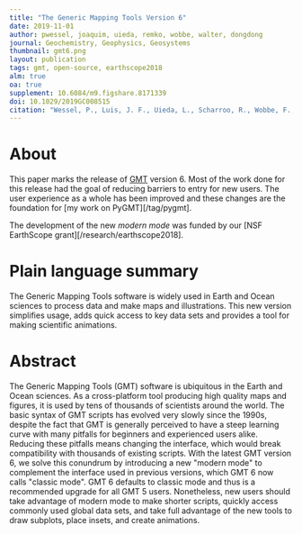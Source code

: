```yaml
---
title: "The Generic Mapping Tools Version 6"
date: 2019-11-01
author: pwessel, joaquim, uieda, remko, wobbe, walter, dongdong
journal: Geochemistry, Geophysics, Geosystems
thumbnail: gmt6.png
layout: publication
tags: gmt, open-source, earthscope2018
alm: true
oa: true
supplement: 10.6084/m9.figshare.8171339
doi: 10.1029/2019GC008515
citation: "Wessel, P., Luis, J. F., Uieda, L., Scharroo, R., Wobbe, F., Smith, W. H. F., & Tian, D. ( 2019). The Generic Mapping Tools version 6. Geochemistry, Geophysics, Geosystems, 20. doi:10.1029/2019GC008515"
---
```


# About

This paper marks the release of [GMT](https://www.generic-mapping-tools.org/) version 6.
Most of the work done for this release had the goal of reducing barriers to entry for
new users. The user experience as a whole has been improved and these changes are the
foundation for [my work on PyGMT][/tag/pygmt].

The development of the new *modern mode* was funded by our [NSF EarthScope
grant][/research/earthscope2018].

# Plain language summary

The Generic Mapping Tools software is widely used in Earth and Ocean sciences to process
data and make maps and illustrations. This new version simplifies usage, adds quick
access to key data sets and provides a tool for making scientific animations.

# Abstract

The Generic Mapping Tools (GMT) software is ubiquitous in the Earth and Ocean sciences.
As a cross-platform tool producing high quality maps and figures, it is used by tens of
thousands of scientists around the world. The basic syntax of GMT scripts has evolved
very slowly since the 1990s, despite the fact that GMT is generally perceived to have a
steep learning curve with many pitfalls for beginners and experienced users alike.
Reducing these pitfalls means changing the interface, which would break compatibility
with thousands of existing scripts. With the latest GMT version 6, we solve this
conundrum by introducing a new "modern mode" to complement the interface used in
previous versions, which GMT 6 now calls "classic mode". GMT 6 defaults to classic mode
and thus is a recommended upgrade for all GMT 5 users. Nonetheless, new users should
take advantage of modern mode to make shorter scripts, quickly access commonly used
global data sets, and take full advantage of the new tools to draw subplots, place
insets, and create animations.
